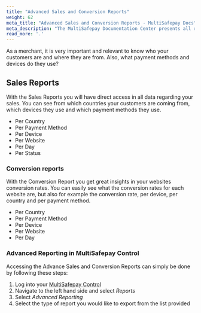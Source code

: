 ```yaml
---
title: "Advanced Sales and Conversion Reports"
weight: 62
meta_title: "Advanced Sales and Conversion Reports - MultiSafepay Docs"
meta_description: "The MultiSafepay Documentation Center presents all relevant information about our Plugins and API. You can also find support pages for payment methods, tools and general questions as well as the contact details of our Support and Integration Teams."
read_more: '.'
---
```


As a merchant, it is very important and relevant to know who your customers are and where they are from. Also, what payment methods and devices do they use?

## Sales Reports

With the Sales Reports you will have direct access in all data regarding your sales. You can see from which countries your customers are coming from, which devices they use and which payment methods they use.

* Per Country
* Per Payment Method
* Per Device
* Per Website
* Per Day
* Per Status

### Conversion reports

With the Conversion Report you get great insights in your websites conversion rates. You can easily see what the conversion rates for each website are, but also for example the conversion rate, per device, per country and per payment method.

* Per Country
* Per Payment Method
* Per Device
* Per Website
* Per Day

### Advanced Reporting in MultiSafepay Control

Accessing the Advance Sales and Conversion Reports can simply be done by following these steps:

1. Log into your [MultiSafepay Control](https://merchant.multisafepay.com)
2. Navigate to the left hand side and select _Reports_
3. Select _Advanced Reporting_
4. Select the type of report you would like to export from the list provided